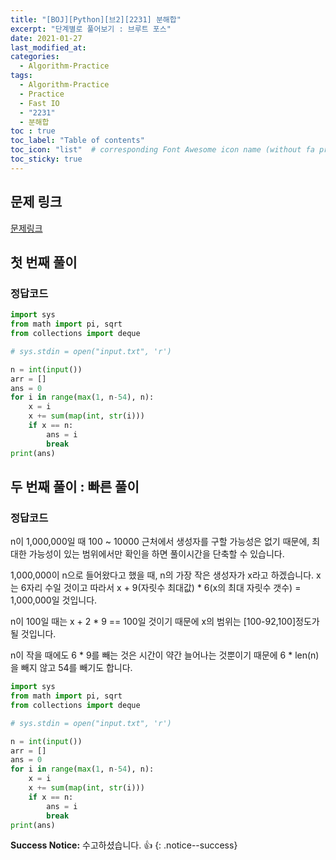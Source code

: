 ```yaml
---
title: "[BOJ][Python][브2][2231] 분해합"
excerpt: "단계별로 풀어보기 : 브루트 포스"
date: 2021-01-27
last_modified_at:
categories:
  - Algorithm-Practice
tags:
  - Algorithm-Practice
  - Practice
  - Fast IO
  - "2231"
  - 분해합
toc : true
toc_label: "Table of contents"
toc_icon: "list"  # corresponding Font Awesome icon name (without fa prefix)
toc_sticky: true
---
```


## 문제 링크

[문제링크](https://www.acmicpc.net/problem/2231)  

## 첫 번째 풀이

### 정답코드  

```python
import sys
from math import pi, sqrt
from collections import deque

# sys.stdin = open("input.txt", 'r')

n = int(input())
arr = []
ans = 0
for i in range(max(1, n-54), n):
    x = i
    x += sum(map(int, str(i)))
    if x == n:
        ans = i
        break
print(ans)
```  

## 두 번째 풀이 : 빠른 풀이

### 정답코드  

n이 1,000,000일 때 100 ~ 10000 근처에서 생성자를 구할 가능성은 없기 때문에, 최대한 가능성이 있는 범위에서만 확인을 하면 풀이시간을 단축할 수 있습니다.  

1,000,000이 n으로 들어왔다고 했을 때, n의 가장 작은 생성자가 x라고 하겠습니다.  x는 6자리 수일 것이고 따라서 x + 9(자릿수 최대값) * 6(x의 최대 자릿수 갯수) = 1,000,000일 것입니다.  

n이 100일 때는 x + 2 * 9 == 100일 것이기 때문에 x의 범위는 [100-92,100]정도가 될 것입니다.  

n이 작을 때에도 6 * 9를 빼는 것은 시간이 약간 늘어나는 것뿐이기 때문에 6 * len(n)을 빼지 않고 54를 빼기도 합니다.  


```python
import sys
from math import pi, sqrt
from collections import deque

# sys.stdin = open("input.txt", 'r')

n = int(input())
arr = []
ans = 0
for i in range(max(1, n-54), n):
    x = i
    x += sum(map(int, str(i)))
    if x == n:
        ans = i
        break
print(ans)
```  


**Success Notice:**
수고하셨습니다. :+1:
{: .notice--success}